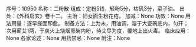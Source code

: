 序号：10950
名称：二粉散
组成：定粉5钱，轻粉5分，枯矾3分，菜子油。
出处：《外科启玄》卷十二。
主治：妇女面生粉花疮。
加减：None
功效：None
用法用量：逐早搽面即愈。
制备方法：上为末，用油调，溶于大瓷碗底内，匀开；次用蕲艾1两，于炭火上烧烟熏碗内粉，待艾尽为度，覆地上出火毒。
临床应用：None
各家论述：None
用药禁忌：None
附注：None
